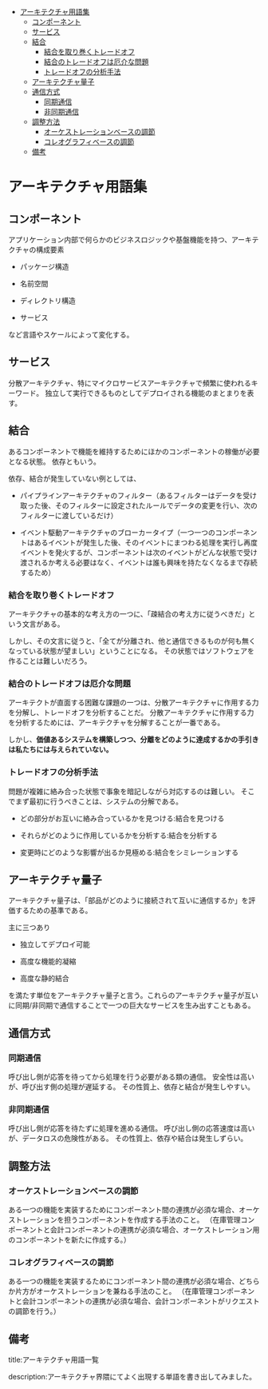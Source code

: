

- [アーキテクチャ用語集](#アーキテクチャ用語集)
  - [コンポーネント](#コンポーネント)
  - [サービス](#サービス)
  - [結合](#結合)
    - [結合を取り巻くトレードオフ](#結合を取り巻くトレードオフ)
    - [結合のトレードオフは厄介な問題](#結合のトレードオフは厄介な問題)
    - [トレードオフの分析手法](#トレードオフの分析手法)
  - [アーキテクチャ量子](#アーキテクチャ量子)
  - [通信方式](#通信方式)
    - [同期通信](#同期通信)
    - [非同期通信](#非同期通信)
  - [調整方法](#調整方法)
    - [オーケストレーションベースの調節](#オーケストレーションベースの調節)
    - [コレオグラフィベースの調節](#コレオグラフィベースの調節)
  - [備考](#備考)



# アーキテクチャ用語集

## コンポーネント

アプリケーション内部で何らかのビジネスロジックや基盤機能を持つ、アーキテクチャの構成要素

- パッケージ構造

- 名前空間

- ディレクトリ構造

- サービス

など言語やスケールによって変化する。

## サービス

分散アーキテクチャ、特にマイクロサービスアーキテクチャで頻繁に使われるキーワード。
独立して実行できるものとしてデプロイされる機能のまとまりを表す。

## 結合

あるコンポーネントで機能を維持するためにほかのコンポーネントの稼働が必要となる状態。
依存ともいう。

依存、結合が発生していない例としては、

- パイプラインアーキテクチャのフィルター（あるフィルターはデータを受け取った後、そのフィルターに設定されたルールでデータの変更を行い、次のフィルターに渡しているだけ）

- イベント駆動アーキテクチャのブローカータイプ（一つ一つのコンポーネントはあるイベントが発生した後、そのイベントにまつわる処理を実行し再度イベントを発火するが、コンポーネントは次のイベントがどんな状態で受け渡されるか考える必要はなく、イベントは誰も興味を持たなくなるまで存続するため）


### 結合を取り巻くトレードオフ

アーキテクチャの基本的な考え方の一つに、「疎結合の考え方に従うべきだ」という文言がある。

しかし、その文言に従うと、「全てが分離され、他と通信できるものが何も無くなっている状態が望ましい」ということになる。
その状態ではソフトウェアを作ることは難しいだろう。


### 結合のトレードオフは厄介な問題

アーキテクトが直面する困難な課題の一つは、分散アーキテクチャに作用する力を分解し、トレードオフを分析することだ。
分散アーキテクチャに作用する力を分析するためには、アーキテクチャを分解することが一番である。

しかし、**価値あるシステムを構築しつつ、分離をどのように達成するかの手引きは私たちには与えられていない。**

### トレードオフの分析手法

問題が複雑に絡み合った状態で事象を暗記しながら対応するのは難しい。
そこでまず最初に行うべきことは、システムの分解である。

- どの部分がお互いに絡み合っているかを見つける:結合を見つける

- それらがどのように作用しているかを分析する:結合を分析する

- 変更時にどのような影響が出るか見極める:結合をシミレーションする


## アーキテクチャ量子

アーキテクチャ量子は、「部品がどのように接続されて互いに通信するか」を評価するための基準である。

主に三つあり

- 独立してデプロイ可能

- 高度な機能的凝縮

- 高度な静的結合

を満たす単位をアーキテクチャ量子と言う。これらのアーキテクチャ量子が互いに同期/非同期で通信することで一つの巨大なサービスを生み出すこともある。







## 通信方式

### 同期通信

呼び出し側が応答を待ってから処理を行う必要がある類の通信。
安全性は高いが、呼び出す側の処理が遅延する。
その性質上、依存と結合が発生しやすい。


### 非同期通信

呼び出し側が応答を待たずに処理を進める通信。
呼び出し側の応答速度は高いが、データロスの危険性がある。
その性質上、依存や結合は発生しずらい。


## 調整方法

### オーケストレーションベースの調節

ある一つの機能を実装するためにコンポーネント間の連携が必須な場合、オーケストレーションを担うコンポーネントを作成する手法のこと。
（在庫管理コンポーネントと会計コンポーネントの連携が必須な場合、オーケストレーション用のコンポーネントを新たに作成する。）


### コレオグラフィベースの調節

ある一つの機能を実装するためにコンポーネント間の連携が必須な場合、どちらか片方がオーケストレーションを兼ねる手法のこと。
（在庫管理コンポーネントと会計コンポーネントの連携が必須な場合、会計コンポーネントがリクエストの調節を行う。）














## 備考

title:アーキテクチャ用語一覧

description:アーキテクチャ界隈にてよく出現する単語を書き出してみました。






